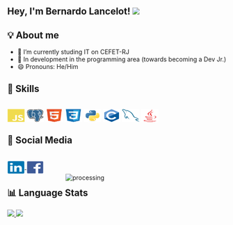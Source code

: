 ## Hey, I'm Bernardo Lancelot! <img src="https://raw.githubusercontent.com/kaueMarques/kaueMarques/master/hi.gif" width="35"> 

## 💡 About me
  
- 🔭 I’m currently studing IT on CEFET-RJ
- 🌱 In development in the programming area (towards becoming a Dev Jr.)
- 😄 Pronouns: He/Him
  
## 🚀 Skills

<div style="display: inline_block"><br>
  <img align="center" alt="Bernardo-Js" height="30" width="40" src="https://raw.githubusercontent.com/devicons/devicon/master/icons/javascript/javascript-plain.svg">
  <img align="center" alt="Bernardo-SQL" height="30" width="40" src="https://raw.githubusercontent.com/devicons/devicon/master/icons/postgresql/postgresql-original.svg">
  <img align="center" alt="Bernardo-HTML" height="30" width="40" src="https://raw.githubusercontent.com/devicons/devicon/master/icons/html5/html5-original.svg">
  <img align="center" alt="Bernardo-CSS" height="30" width="40" src="https://raw.githubusercontent.com/devicons/devicon/master/icons/css3/css3-original.svg">
  <img align="center" alt="Bernardo-Python" height="30" width="40" src="https://raw.githubusercontent.com/devicons/devicon/master/icons/python/python-original.svg">
  <img align="center" alt="Bernardo-C" height="30" width="40" src="https://raw.githubusercontent.com/devicons/devicon/master/icons/c/c-original.svg">
  <img align="center" alt="Bernardo-MySQL" height="30" width="40" src="https://raw.githubusercontent.com/devicons/devicon/master/icons/mysql/mysql-original.svg">
  <img align="center" alt="Bernardo-Java" height="30" width="40" src="https://raw.githubusercontent.com/devicons/devicon/master/icons/java/java-plain.svg">
</div>

## 📝 Social Media

<div style="display: inline_block"><br>
  <a href="https://br.linkedin.com/in/bernardo-lancelot-ab84a523b">
  <img align="center" alt="Bernardo-LinkedIn" height="30" width="40" src="https://raw.githubusercontent.com/devicons/devicon/master/icons/linkedin/linkedin-original.svg">
  </a>
  <a href="https://pt-br.facebook.com/bernardo.lancelot.9/">
    <img align="center" alt="Bernardo-facebook" height="30" width="40" src="https://raw.githubusercontent.com/devicons/devicon/master/icons/facebook/facebook-original.svg">
  </a>
</div>
  
<img src= "https://media.tenor.com/2T978La20dQAAAAC/cristiano-ronaldo-cristiano.gif" alt="processing" width="370" align="right">
  
## 📊 Language Stats

<div align="left">
  <a href="https://github.com/bernardolancelot">
  <img height="180em" src="https://github-readme-stats.vercel.app/api?username=bernardolancelot&show_icons=true&theme=dracula&include_all_commits=true&count_private=true"/>
  <img height="150" src="https://github-readme-stats.vercel.app/api/top-langs/?username=bernardolancelot&layout=compact&langs_count=7&theme=nightowl"/>
</div>
 
## 
